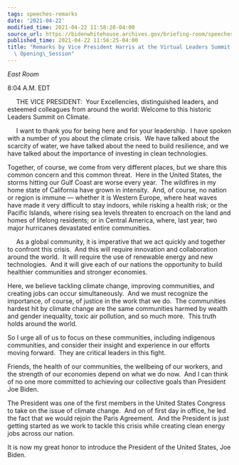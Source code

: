 ```yaml
---
tags: speeches-remarks
date: '2021-04-22'
modified_time: 2021-04-22 11:58:20-04:00
source_url: https://bidenwhitehouse.archives.gov/briefing-room/speeches-remarks/2021/04/22/remarks-by-vice-president-harris-at-the-virtual-leaders-summit-on-climate-opening-session/
published_time: 2021-04-22 11:56:25-04:00
title: "Remarks by Vice President Harris at the Virtual Leaders Summit on Climate\
  \ Opening\_Session"
---
```

 
*East Room*

8:04 A.M. EDT  
  
     THE VICE PRESIDENT:  Your Excellencies, distinguished leaders, and
esteemed colleagues from around the world: Welcome to this historic
Leaders Summit on Climate.  
  
     I want to thank you for being here and for your leadership.  I have
spoken with a number of you about the climate crisis.  We have talked
about the scarcity of water, we have talked about the need to build
resilience, and we have talked about the importance of investing in
clean technologies.   
  
Together, of course, we come from very different places, but we share
this common concern and this common threat.  Here in the United States,
the storms hitting our Gulf Coast are worse every year.  The wildfires
in my home state of California have grown in intensity.  And, of course,
no nation or region is immune — whether it is Western Europe, where heat
waves have made it very difficult to stay indoors, while risking a
health risk; or the Pacific Islands, where rising sea levels threaten to
encroach on the land and homes of lifelong residents; or in Central
America, where, last year, two major hurricanes devastated entire
communities.   
  
     As a global community, it is imperative that we act quickly and
together to confront this crisis.  And this will require innovation and
collaboration around the world.  It will require the use of renewable
energy and new technologies.  And it will give each of our nations the
opportunity to build healthier communities and stronger economies.  
  
Here, we believe tackling climate change, improving communities, and
creating jobs can occur simultaneously.  And we must recognize the
importance, of course, of justice in the work that we do.  The
communities hardest hit by climate change are the same communities
harmed by wealth and gender inequality, toxic air pollution, and so much
more.  This truth holds around the world.  
  
So I urge all of us to focus on these communities, including indigenous
communities, and consider their insight and experience in our efforts
moving forward.  They are critical leaders in this fight.  
  
Friends, the health of our communities, the wellbeing of our workers,
and the strength of our economies depend on what we do now.  And I can
think of no one more committed to achieving our collective goals than
President Joe Biden.  
  
The President was one of the first members in the United States Congress
to take on the issue of climate change.  And on of first day in office,
he led the fact that we would rejoin the Paris Agreement.  And the
President is just getting started as we work to tackle this crisis while
creating clean energy jobs across our nation.  
  
It is now my great honor to introduce the President of the United
States, Joe Biden.
